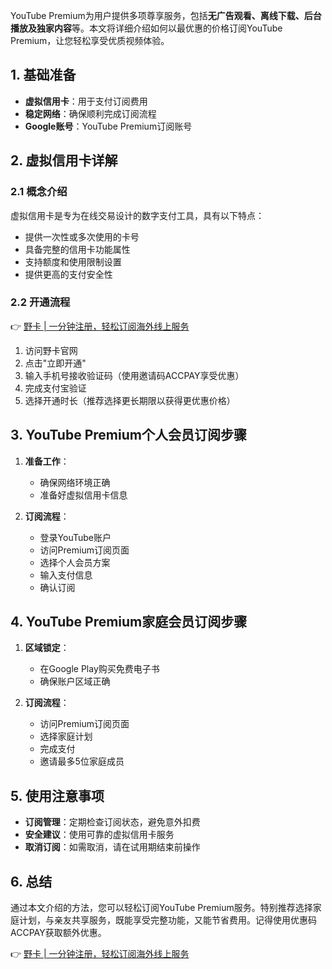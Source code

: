 YouTube Premium为用户提供多项尊享服务，包括**无广告观看、离线下载、后台播放及独家内容**等。本文将详细介绍如何以最优惠的价格订阅YouTube Premium，让您轻松享受优质视频体验。

## 1. 基础准备

- **虚拟信用卡**：用于支付订阅费用
- **稳定网络**：确保顺利完成订阅流程
- **Google账号**：YouTube Premium订阅账号

## 2. 虚拟信用卡详解

### 2.1 概念介绍

虚拟信用卡是专为在线交易设计的数字支付工具，具有以下特点：
- 提供一次性或多次使用的卡号
- 具备完整的信用卡功能属性
- 支持额度和使用限制设置
- 提供更高的支付安全性

### 2.2 开通流程

👉 [野卡 | 一分钟注册，轻松订阅海外线上服务](https://bit.ly/bewildcard)

1. 访问野卡官网
2. 点击"立即开通"
3. 输入手机号接收验证码（使用邀请码ACCPAY享受优惠）
4. 完成支付宝验证
5. 选择开通时长（推荐选择更长期限以获得更优惠价格）

## 3. YouTube Premium个人会员订阅步骤

1. **准备工作**：
   - 确保网络环境正确
   - 准备好虚拟信用卡信息

2. **订阅流程**：
   - 登录YouTube账户
   - 访问Premium订阅页面
   - 选择个人会员方案
   - 输入支付信息
   - 确认订阅

## 4. YouTube Premium家庭会员订阅步骤

1. **区域锁定**：
   - 在Google Play购买免费电子书
   - 确保账户区域正确

2. **订阅流程**：
   - 访问Premium订阅页面
   - 选择家庭计划
   - 完成支付
   - 邀请最多5位家庭成员

## 5. 使用注意事项

- **订阅管理**：定期检查订阅状态，避免意外扣费
- **安全建议**：使用可靠的虚拟信用卡服务
- **取消订阅**：如需取消，请在试用期结束前操作

## 6. 总结

通过本文介绍的方法，您可以轻松订阅YouTube Premium服务。特别推荐选择家庭计划，与亲友共享服务，既能享受完整功能，又能节省费用。记得使用优惠码ACCPAY获取额外优惠。

👉 [野卡 | 一分钟注册，轻松订阅海外线上服务](https://bit.ly/bewildcard)